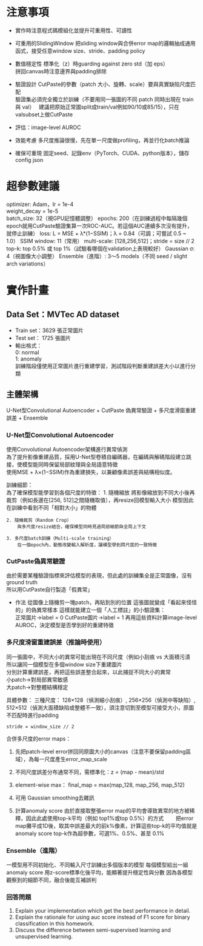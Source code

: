# 注意事項
* 實作時注意程式碼模組化並提升可重用性、可讀性
* 可重用的SlidingWindow
	把sliding window與合併error map的邏輯抽成通用函式，接受任意window size、stride、padding policy
* 數值穩定性
	標準化（z）時guarding against zero std（加 eps）  
	拼回canvas時注意邊界與padding排除
* 驗證設計
	CutPaste的參數（patch 大小、旋轉、scale）要與真實缺陷尺度匹配  
	驗證集必須完全獨立於訓練（不要用同一張圖的不同 patch 同時出現在 train 與 val）　
	建議把原始正常圖split成train/val例如90/10或85/15），只在valsubset上做CutPaste　　

* 評估：image-level AUROC

* 效能考慮
	多尺度推論很慢，先在單一尺度做profiling，再並行化batch推論
	

* 確保可重現
	固定seed、記錄env（PyTorch、CUDA、python版本），儲存config json

# 超參數建議
optimizer: Adam，lr = 1e-4  
weight_decay = 1e-5  
batch_size: 32（視GPU記憶體調整） 
epochs: 200（在訓練過程中每隔幾個epoch就用CutPaste驗證集算一次ROC-AUC。若這個AUC連續多次沒有提升，就停止訓練）
loss: L = MSE + λ*(1−SSIM)；λ = 0.84（可調；可嘗試 0.5 ~ 1.0）
SSIM window: 11（常用）
multi-scale: [128,256,512]；stride = size // 2
top-k: top 0.5% 或 top 1%（試驗看哪個在validation上表現較好）
Gaussian σ: 4（視圖像大小調整）
Ensemble（進階）: 3〜5 models（不同 seed / slight arch variations）


# 實作計畫

## Data Set：MVTec AD dataset
* Train set：3629 張正常圖片
* Test set： 1725 張圖片
* 輸出格式：  
	0: normal  
	1: anomaly  
訓練階段僅使用正常圖片進行重建學習，測試階段判斷重建誤差大小以進行分類	


## 主體架構
U-Net型Convolutional Autoencoder + CutPaste 偽異常驗證 + 多尺度滑窗重建誤差 + Ensemble


### U-Net型Convolutional Autoencoder
使用Convolutional Autoencoder架構進行異常偵測  
為了提升影像重建品質，採用U-Net型卷積自編碼器，在編碼與解碼階段建立跳接，使模型能同時保留局部紋理與全局語意特徵  
使用MSE + λ×(1−SSIM)作為重建損失，以兼顧像素誤差與結構相似度。

訓練細節：  
	為了確保模型能學習到各個尺度的特徵：
	1. 隨機縮放
		將影像縮放到不同大小後再裁剪（例如長邊在[256, 512]之間隨機取值），再resize回模型輸入大小 
		模型因此在訓練中看到不同「相對大小」的物體

	2. 隨機裁剪（Random Crop）  
		與多尺度resize結合，確保模型同時見過局部細節與全局上下文    
		
	3. 多尺度batch訓練（Multi-scale training） 
		在一個epoch內，動態改變輸入解析度，讓模型學到跨尺度的一致特徵  
	 

### CutPaste偽異常驗證
由於需要某種驗證指標來評估模型的表現，但此處的訓練集全是正常圖像，沒有ground truth  
所以用CutPaste自行製造「假異常」
* 作法
	從圖像上隨機剪一塊patch，再貼到別的位置
	這張圖就變成「看起來怪怪的」的偽異常樣本
	這樣就能建立一個「人工標註」的小驗證集：  
		正常圖片→label = 0
		CutPaste圖片→label = 1
	再用這些資料計算image-level AUROC，決定模型是否學到好的重建特徵

### 多尺度滑窗重建誤差（推論時使用）
同一張圖中，不同大小的異常可能出現在不同尺度（例如小刮痕 vs 大面積污漬  
所以讓同一個模型在多個window size下重建圖片  
分別計算重建誤差，再把這些誤差整合起來，以此捕捉不同大小的異常  
小patch→對局部異常敏感  
大patch→對整體結構穩定  

具體參數：
	三種尺度： 128×128（偵測細小刮痕）, 256×256（偵測中等缺陷）, 512×512（偵測大面積缺陷或整體不一致），須注意切割至模型可接受大小，原圖不匹配時進行padding
	
	stride = window_size // 2

合併多尺度的error maps：  
1. 先把patch-level error拼回同原圖大小的canvas（注意不要保留padding區域），為每一尺度產生error_map_scale

2. 不同尺度誤差分布通常不同，需標準化：z = (map - mean)/std

3. element-wise max： final_map = max(map_128, map_256, map_512)

4. 可用 Gaussian smoothing去雜訊

5. 計算anomaly score
	由於直接取整張error map的平均會導致異常的地方被稀釋，因此此處使用top-k平均（例如 top1%或top 0.5%）的方式　　
	把error map攤平成1D後，取其中誤差最大的前k%像素，計算這些top-k的平均值就是anomaly score
	top-k作為超參數，可選1%、0.5%、甚至 0.1%




### Ensemble（進階）
一模型用不同初始化、不同輸入尺寸訓練出多個版本的模型
每個模型給出一組anomaly score
用z-score標準化後平均，能顯著提升穩定性與分數
因為各模型觀察到的細節不同，融合後能互補誤判



### 回答問題
1. Explain your implementation which get the best performance in detail.
2. Explain the rationale for using auc score instead of F1 score for binary classification in this homework.
3. Discuss the difference between semi-supervised learning and unsupervised learning.